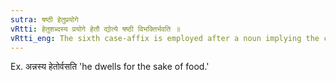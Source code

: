 ```yaml
---
sutra: षष्ठी हेतुप्रयोगे
vRtti: हेतुशब्दस्य प्रयोगे हेतौ द्योत्ये षष्ठी विभक्तिर्भवति ॥
vRtti_eng: The sixth case-affix is employed after a noun implying the cause of an action, when the word _hetu_ is used along with such a word.
---
```

Ex. अन्नस्य हेतोर्वसति 'he dwells for the sake of food.'
